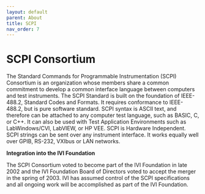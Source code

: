 ```yaml
---
layout: default
parent: About
title: SCPI
nav_order: 7
---
```


# SCPI Consortium

The Standard Commands for Programmable Instrumentation (SCPI) Consortium
is an organization whose members share a common commitment to develop a
common interface language between computers and test instruments. The
SCPI Standard is built on the foundation of IEEE-488.2, Standard Codes
and Formats. It requires conformance to IEEE-488.2, but is pure software
standard. SCPI syntax is ASCII text, and therefore can be attached to
any computer test language, such as BASIC, C, or C++. It can also be
used with Test Application Environments such as LabWindows/CVI, LabVIEW,
or HP VEE. SCPI is Hardware Independent. SCPI strings can be sent over
any instrument interface. It works equally well over GPIB, RS-232,
VXIbus or LAN networks.

**Integration into the IVI Foundation**

The SCPI Consortium voted to become part of the IVI Foundation in late
2002 and the IVI Foundation Board of Directors voted to accept the
merger in the spring of 2003. IVI has assumed control of the SCPI
specifications and all ongoing
work will be accomplished as part of the IVI Foundation.
